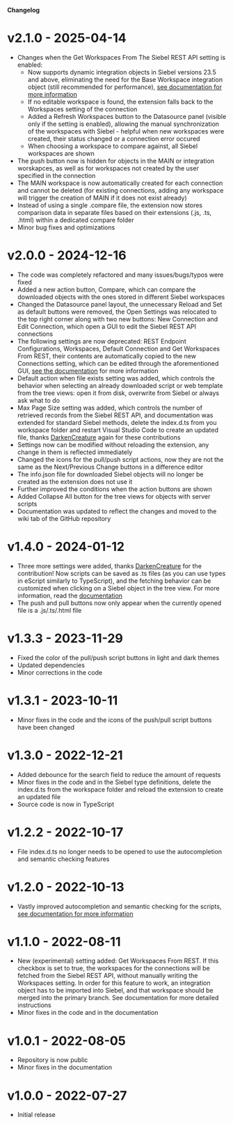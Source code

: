 **Changelog**

# v2.1.0 - 2025-04-14

- Changes when the Get Workspaces From The Siebel REST API setting is enabled:
  -  Now supports dynamic integration objects in Siebel versions 23.5 and above, eliminating the need for the Base Workspace integration object (still recommended for performance), [see documentation for more information](https://github.com/endoit/siebelScriptsEditor/wiki#21-configuration)
  - If no editable workspace is found, the extension falls back to the Workspaces setting of the connection
  - Added a Refresh Workspaces button to the Datasource panel (visible only if the setting is enabled), allowing the manual synchronization of the workspaces with Siebel - helpful when new workspaces were created, their status changed or a connection error occured
  - When choosing a workspace to compare against, all Siebel workspaces are shown
- The push button now is hidden for objects in the MAIN or integration worskapces, as well as for workspaces not created by the user specified in the connection
- The MAIN workspace is now automatically created for each connection and cannot be deleted (for existing connections, adding any workspace will trigger the creation of MAIN if it does not exist already)
- Instead of using a single .compare file, the extension now stores comparison data in separate files based on their extensions (.js, .ts, .html) within a dedicated compare folder
- Minor bug fixes and optimizations

# v2.0.0 - 2024-12-16

- The code was completely refactored and many issues/bugs/typos were fixed
- Added a new action button, Compare, which can compare the downloaded objects with the ones stored in different Siebel workspaces
- Changed the Datasource panel layout, the unnecessary Reload and Set as default buttons were removed, the Open Settings was relocated to the top right corner along with two new buttons: New Connection and Edit Connection, which open a GUI to edit the Siebel REST API connections
- The following settings are now deprecated: REST Endpoint Configurations, Workspaces, Default Connection and Get Workspaces From REST, their contents are automatically copied to the new Connections setting, which can be edited through the aforementioned GUI, [see the documentation](https://github.com/endoit/siebelScriptsEditor/wiki) for more information
- Default action when file exists setting was added, which controls the behavior when selecting an already downloaded script or web template from the tree views: open it from disk, overwrite from Siebel or always ask what to do
- Max Page Size setting was added, which controls the number of retrieved records from the Siebel REST API, and documentation was extended for standard Siebel methods, delete the index.d.ts from you workspace folder and restart Visual Studio Code to create an updated file, thanks [DarkenCreature](https://github.com/DarkenCreature) again for these contributions
- Settings now can be modified without reloading the extension, any change in them is reflected immediately
- Changed the icons for the pull/push script actions, now they are not the same as the Next/Previous Change buttons in a difference editor
- The info.json file for downloaded Siebel objects will no longer be created as the extension does not use it
- Further improved the conditions when the action buttons are shown
- Added Collapse All button for the tree views for objects with server scripts
- Documentation was updated to reflect the changes and moved to the wiki tab of the GitHub repository

# v1.4.0 - 2024-01-12

- Three more settings were added, thanks [DarkenCreature](https://github.com/DarkenCreature) for the contribution! Now scripts can be saved as .ts files (as you can use types in eScript similarly to TypeScript), and the fetching behavior can be customized when clicking on a Siebel object in the tree view. For more information, read the [documentation](https://github.com/endoit/siebelScriptsEditor/wiki#21-configuration)
- The push and pull buttons now only appear when the currently opened file is a .js/.ts/.html file

# v1.3.3 - 2023-11-29

- Fixed the color of the pull/push script buttons in light and dark themes
- Updated dependencies
- Minor corrections in the code

# v1.3.1 - 2023-10-11

- Minor fixes in the code and the icons of the push/pull script buttons have been changed

# v1.3.0 - 2022-12-21

- Added debounce for the search field to reduce the amount of requests
- Minor fixes in the code and in the Siebel type definitions, delete the index.d.ts from the workspace folder and reload the extension to create an updated file
- Source code is now in TypeScript

# v1.2.2 - 2022-10-17

- File index.d.ts no longer needs to be opened to use the autocompletion and semantic checking features

# v1.2.0 - 2022-10-13

- Vastly improved autocompletion and semantic checking for the scripts, [see documentation for more information](https://github.com/endoit/siebelScriptsEditor/wiki#3-autocompletion-and-semantic-checking)

# v1.1.0 - 2022-08-11

- New (experimental) setting added: Get Workspaces From REST. If this checkbox is set to true, the workspaces for the connections will be fetched from the Siebel REST API, without manually writing the Workspaces setting. In order for this feature to work, an integration object has to be imported into Siebel, and that workspace should be merged into the primary branch. See documentation for more detailed instructions
- Minor fixes in the code and in the documentation

# v1.0.1 - 2022-08-05

- Repository is now public
- Minor fixes in the documentation

# v1.0.0 - 2022-07-27

- Initial release
